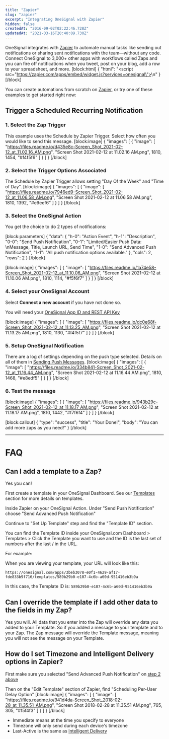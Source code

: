 ```yaml
---
title: "Zapier"
slug: "zapier"
excerpt: "Integrating OneSignal with Zapier"
hidden: false
createdAt: "2016-09-02T02:22:46.728Z"
updatedAt: "2021-03-16T20:40:09.730Z"
---
```

OneSignal integrates with [Zapier](https://zapier.com/zapbook/onesignal/) to automate manual tasks like sending out notifications or sharing sent notifications with the team—without any code. Connect OneSignal to 3,000+ other apps with workflows called Zaps and you can fire off notifications when you tweet, post on your blog, add a row to your spreadsheet, and more. 
[block:html]
{
  "html": "<script src=\"https://zapier.com/apps/embed/widget.js?services=onesignal\"></script>\n"
}
[/block]


You can create automations from scratch on [Zapier](https://zapier.com/zapbook/onesignal/), or try one of these examples to get started right now:

## Trigger a Scheduled Recurring Notification

### 1. Select the Zap Trigger

This example uses the Schedule by Zapier Trigger. Select how often you would like to send this message.
[block:image]
{
  "images": [
    {
      "image": [
        "https://files.readme.io/d435e8c-Screen_Shot_2021-02-12_at_11.02.16_AM.png",
        "Screen Shot 2021-02-12 at 11.02.16 AM.png",
        1810,
        1454,
        "#f4f5f6"
      ]
    }
  ]
}
[/block]
### 2. Select the Trigger Options Associated

The Schedule by Zapier Trigger allows setting "Day Of the Week" and "Time of Day".
[block:image]
{
  "images": [
    {
      "image": [
        "https://files.readme.io/7946ed9-Screen_Shot_2021-02-12_at_11.06.58_AM.png",
        "Screen Shot 2021-02-12 at 11.06.58 AM.png",
        1810,
        1392,
        "#e9eef6"
      ]
    }
  ]
}
[/block]
### 3. Select the OneSignal Action

You get the choice to do 2 types of notifications:



[block:parameters]
{
  "data": {
    "h-0": "Action Event",
    "h-1": "Description",
    "0-0": "Send Push Notification",
    "0-1": "Limited/Easier Push Data: \nMessage, Title, Launch URL, Send Time",
    "1-0": "Send Advanced Push Notification",
    "1-1": "All push notification options available."
  },
  "cols": 2,
  "rows": 2
}
[/block]

[block:image]
{
  "images": [
    {
      "image": [
        "https://files.readme.io/1a74e58-Screen_Shot_2021-02-12_at_11.10.06_AM.png",
        "Screen Shot 2021-02-12 at 11.10.06 AM.png",
        1810,
        1114,
        "#f5f6f7"
      ]
    }
  ]
}
[/block]
### 4. Select your OneSignal Account

Select **Connect a new account** if you have not done so.

You will need your [OneSignal App ID and REST API Key](doc:accounts-and-keys) 

[block:image]
{
  "images": [
    {
      "image": [
        "https://files.readme.io/dc0e68f-Screen_Shot_2021-02-12_at_11.13.25_AM.png",
        "Screen Shot 2021-02-12 at 11.13.25 AM.png",
        1810,
        1130,
        "#f4f5f7"
      ]
    }
  ]
}
[/block]
### 5. Setup OneSignal Notification

There are a log of settings depending on the push type selected. Details on all of them in [Sending Push Messages](doc:sending-notifications).
[block:image]
{
  "images": [
    {
      "image": [
        "https://files.readme.io/334b841-Screen_Shot_2021-02-12_at_11.16.44_AM.png",
        "Screen Shot 2021-02-12 at 11.16.44 AM.png",
        1810,
        1468,
        "#e8edf5"
      ]
    }
  ]
}
[/block]
### 6. Test the message

[block:image]
{
  "images": [
    {
      "image": [
        "https://files.readme.io/943b29c-Screen_Shot_2021-02-12_at_11.18.17_AM.png",
        "Screen Shot 2021-02-12 at 11.18.17 AM.png",
        1810,
        1442,
        "#f7f6f4"
      ]
    }
  ]
}
[/block]

[block:callout]
{
  "type": "success",
  "title": "Your Done!",
  "body": "You can add more zaps as you need!"
}
[/block]

----

# FAQ

## Can I add a template to a Zap?

Yes you can! 

First create a template in your OneSignal Dashboard. See our [Templates](doc:templates) section for more details on templates.

Inside Zapier on your OneSignal Action. Under "Send Push Notification" choose "Send Advanced Push Notification"

Continue to "Set Up Template" step and find the "Template ID" section.

You can find the Template ID inside your OneSignal.com Dashboard > Templates > Click the Template you want to use and the ID is the last set of numbers after the last / in the URL.

For example: 

When you are viewing your template, your URL will look like this:

`https://onesignal.com/apps/3beb3078-e0f1-4629-af17-fde833b9f716/templates/589b29b0-e107-4c6b-a60d-951416eb3b9a`

In this case, the Template ID is: `589b29b0-e107-4c6b-a60d-951416eb3b9a`

## Can I override the template if I add other data to the fields in my Zap?

Yes you will. All data that you enter into the Zap will override any data you added to your Template.
So if you added a message to your template and to your Zap. The Zap message will override the Template message, meaning you will not see the message on your Template.

## How do I set Timezone and Intelligent Delivery options in Zapier?

First make sure you selected "Send Advanced Push Notification" on [step 2 above](docs:zapier#section-2-set-up-this-step)

Then on the "Edit Template" section of Zapier, find "Scheduling Per-User Delay Option"
[block:image]
{
  "images": [
    {
      "image": [
        "https://files.readme.io/941d4da-Screen_Shot_2018-02-28_at_11.35.51_AM.png",
        "Screen Shot 2018-02-28 at 11.35.51 AM.png",
        765,
        305,
        "#f5f4f3"
      ]
    }
  ]
}
[/block]
 - Immediate means at the time you specify to everyone
 - Timezone will only send during each device's timezone
 - Last-Active is the same as [Intelligent Delivery](doc:intelligent-delivery)